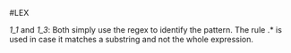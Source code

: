#LEX  
  
*1_1* and *1_3*: Both simply use the regex to identify the pattern. The rule .* is used in case it matches a substring and not the whole expression.  